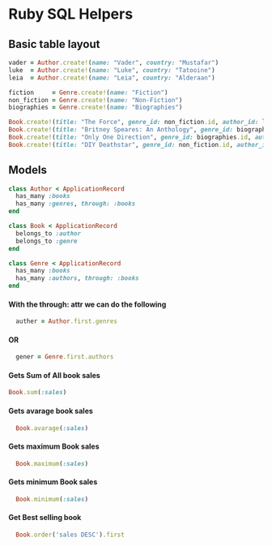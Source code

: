 # Ruby SQL Helpers

## Basic table layout
```ruby 
vader = Author.create!(name: "Vader", country: "Mustafar")
luke  = Author.create!(name: "Luke", country: "Tatooine")
leia  = Author.create!(name: "Leia", country: "Alderaan")

fiction     = Genre.create!(name: "Fiction")
non_fiction = Genre.create!(name: "Non-Fiction")
biographies = Genre.create!(name: "Biographies")

Book.create!(title: "The Force", genre_id: non_fiction.id, author_id: luke.id, sales: 500)
Book.create!(title: "Britney Speares: An Anthology", genre_id: biographies.id, author_id: vader.id, sales: 950)
Book.create!(title: "Only One Direction", genre_id: biographies.id, author_id: vader.id, sales: 45)
Book.create!(title: "DIY Deathstar", genre_id: non_fiction.id, author_id: vader.id, sales: 1200)
``` 

## Models
```ruby 
class Author < ApplicationRecord
  has_many :books
  has_many :genres, through: :books
end
```

```ruby
class Book < ApplicationRecord
  belongs_to :author
  belongs_to :genre
end
```

```ruby
class Genre < ApplicationRecord
  has_many :books
  has_many :authors, through: :books
end
```

#### With the through: attr we can do the following
```ruby
  auther = Author.first.genres
```
#### OR
```ruby
  gener = Genre.first.authors
```




#### Gets Sum of All book sales
```ruby 
Book.sum(:sales) 
```


#### Gets avarage book sales
```ruby 
  Book.avarage(:sales) 
```  


#### Gets maximum Book sales
```ruby 
  Book.maximum(:sales)
```  


#### Gets minimum Book sales
```ruby 
  Book.minimum(:sales) 
```  


#### Get Best selling book
```ruby 
  Book.order('sales DESC').first 
```
